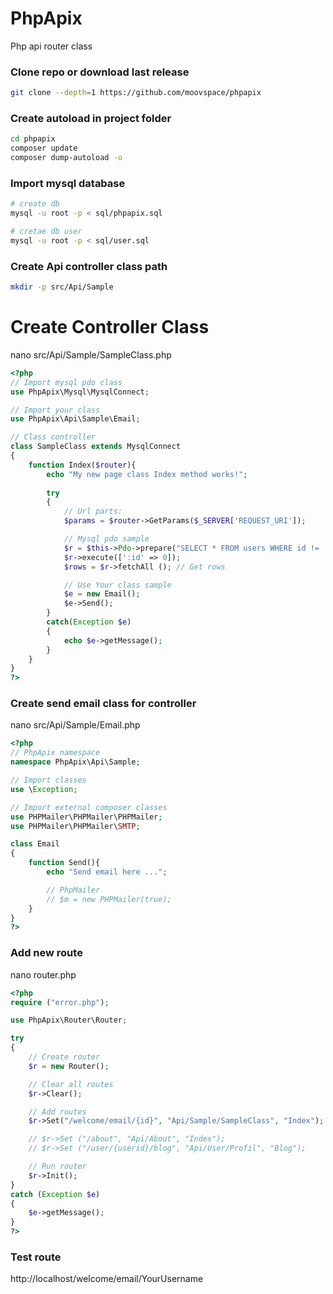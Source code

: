 # PhpApix
Php api router class

### Clone repo or download last release
```bash
git clone --depth=1 https://github.com/moovspace/phpapix
```

### Create autoload in project folder
```bash
cd phpapix
composer update
composer dump-autoload -o
```

### Import mysql database
```bash
# create db
mysql -u root -p < sql/phpapix.sql

# cretae db user
mysql -u root -p < sql/user.sql
```

### Create Api controller class path
```bash
mkdir -p src/Api/Sample
```

# Create Controller Class
nano src/Api/Sample/SampleClass.php
```php
<?php
// Import mysql pdo class
use PhpApix\Mysql\MysqlConnect;

// Import your class
use PhpApix\Api\Sample\Email;

// Class controller
class SampleClass extends MysqlConnect
{
	function Index($router){
		echo "My new page class Index method works!";
		
		try
		{
			// Url parts: 			
			$params = $router->GetParams($_SERVER['REQUEST_URI']);

			// Mysql pdo sample			
			$r = $this->Pdo->prepare("SELECT * FROM users WHERE id != :id");
			$r->execute([':id' => 0]);
			$rows = $r->fetchAll (); // Get rows

			// Use Your class sample
			$e = new Email();
			$e->Send();
		}
		catch(Exception $e)
		{
			echo $e->getMessage();
		}
	}
}
?>
```

### Create send email class for controller
nano src/Api/Sample/Email.php
```php
<?php
// PhpApix namespace
namespace PhpApix\Api\Sample;

// Import classes
use \Exception;

// Import external composer classes
use PHPMailer\PHPMailer\PHPMailer;
use PHPMailer\PHPMailer\SMTP;

class Email
{
	function Send(){		
		echo "Send email here ...";

		// PhpMailer
		// $m = new PHPMailer(true);
	}
}
?>
```

### Add new route
nano router.php
```php
<?php
require ("error.php");

use PhpApix\Router\Router;

try
{
	// Create router
	$r = new Router();

	// Clear all routes
	$r->Clear();

	// Add routes
	$r->Set("/welcome/email/{id}", "Api/Sample/SampleClass", "Index");        

	// $r->Set ("/about", "Api/About", "Index");
	// $r->Set ("/user/{userid}/blog", "Api/User/Profil", "Blog");

	// Run router
	$r->Init();
}
catch (Exception $e)
{	
	$e->getMessage();
}
?>
```

### Test route
http://localhost/welcome/email/YourUsername
